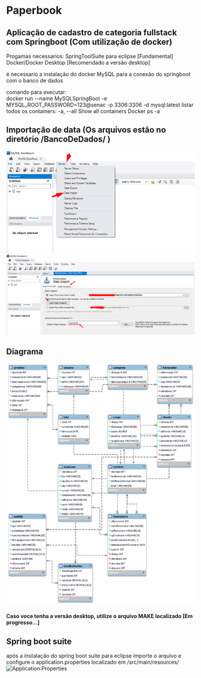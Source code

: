 # Paperbook
## Aplicação de cadastro de categoria fullstack com Springboot (Com utilização de docker)

Progamas necessarios:
SpringToolSuite para eclipse [Fundamental]
Docker/Docker Desktop [Recomendado a versão desktop]


é necessario a instalação do docker MySQL para a conexão do springboot com o banco de dados

comando para executar: <br>
docker run --name MySQLSpringBoot -e MYSQL_ROOT_PASSWORD=123@senac -p 3306:3306 -d mysql:latest
listar todos os containers:
-a, --all Show all containers
Docker ps -a

## Importação de data (Os arquivos estão no diretório /BancoDeDados/ )
![Importação de data](/imgREADME/DataImport.png)
![Importação de data parte 2:](/imgREADME/DataImport2.png)

## Diagrama
![Diagrama do banco](/imgREADME/DiagramaBanco.png)

#### Caso voce tenha a versão desktop, utilize o arquivo MAKE localizado [Em progresso...]

## Spring boot suite
após a instalação do spring boot suite para eclipse importe o arquivo e configure o application.properties localizado em /src/main/resources/
![Application.Properties](/imgREADME/applicationproperties)
